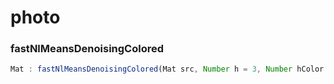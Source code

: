 # photo

<a name="fastNlMeansDenoisingColored"></a>

### fastNlMeansDenoisingColored
``` javascript
Mat : fastNlMeansDenoisingColored(Mat src, Number h = 3, Number hColor = 3, Uint templateWindowSize = 7, Uint searchWindowSize = 21)
```